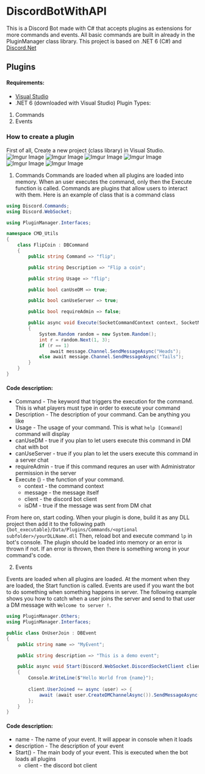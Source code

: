 # DiscordBotWithAPI

This is a Discord Bot made with C# that accepts plugins as extensions for more commands and events. All basic commands are built in already in the PluginManager class library. 
This project is based on .NET 6 (C#) and [Discord.Net](https://github.com/discord-net/Discord.Net)


## Plugins
#### Requirements:
- [Visual Studio](https://visualstudio.microsoft.com/thank-you-downloading-visual-studio/?sku=Community&channel=Release&version=VS2022&source=VSLandingPage&cid=2030&passive=false)
- .NET 6 (downloaded with Visual Studio)
Plugin Types:
1. Commands
2. Events


### How to create a plugin

First of all, Create a new project (class library) in Visual Studio.
![Imgur Image](https://i.imgur.com/KUqzKsB.png)
![Imgur Image](https://i.imgur.com/JzpEViR.png)
![Imgur Image](https://i.imgur.com/vtoEepX.png)
![Imgur Image](https://i.imgur.com/ceaVR2R.png)
![Imgur Image](https://i.imgur.com/UMSitk4.png)
![Imgur Image](https://i.imgur.com/GEjShdl.png)

1. Commands
Commands are loaded when all plugins are loaded into memory. When an user executes the command, only then the Execute function is called.
Commands are plugins that allow users to interact with them. 
Here is an example of class that is a command class
```cs
using Discord.Commands;
using Discord.WebSocket;

using PluginManager.Interfaces;

namespace CMD_Utils
{
    class FlipCoin : DBCommand
    {
        public string Command => "flip";

        public string Description => "Flip a coin";

        public string Usage => "flip";

        public bool canUseDM => true;

        public bool canUseServer => true;

        public bool requireAdmin => false;

        public async void Execute(SocketCommandContext context, SocketMessage message, DiscordSocketClient client, bool isDM)
        {
            System.Random random = new System.Random();
            int r = random.Next(1, 3);
            if (r == 1)
                await message.Channel.SendMessageAsync("Heads");
            else await message.Channel.SendMessageAsync("Tails");
        }
    }
}

```
#### Code description:
- Command - The keyword that triggers the execution for the command. This is what players must type in order to execute your command
- Description - The description of your command. Can be anything you like
- Usage - The usage of your command. This is what `help [Command]` command will display
- canUseDM - true if you plan to let users execute this command in DM chat with bot
- canUseServer - true if you plan to let the users execute this command in a server chat
- requireAdmin - true if this command requres an user with Administrator permission in the server
- Execute () - the function of your command.
  - context - the command context
  - message - the message itself
  - client - the discord bot client
  - isDM - true if the message was sent from DM chat

From here on, start coding. When your plugin is done, build it as any DLL project then add it to the following path
`{bot_executable}/Data/Plugins/Commands/<optional subfolder>/yourDLLName.dll`
Then, reload bot and execute command `lp` in bot's console. The plugin should be loaded into memory or an error is thrown if not. If an error is thrown, then
there is something wrong in your command's code.

2. Events

Events are loaded when all plugins are loaded. At the moment when they are loaded, the Start function is called.
Events are used if you want the bot to do something when something happens in server. The following example shows you how to catch when a user joins the server
and send to that user a DM message with `Welcome to server !`.

```cs
using PluginManager.Others;
using PluginManager.Interfaces;

public class OnUserJoin : DBEvent
{
    public string name => "MyEvent";

    public string description => "This is a demo event";

    public async void Start(Discord.WebSocket.DiscordSocketClient client)
    {
        Console.WriteLine($"Hello World from {name}");
        
        client.UserJoined += async (user) => {
            await (await user.CreateDMChannelAsync()).SendMessageAsync("Welcome to server !");
        };
    }
}
```

#### Code description:
- name - The name of your event. It will appear in console when it loads
- description - The description of your event
- Start() - The main body of your event. This is executed when the bot loads all plugins
  - client - the discord bot client

